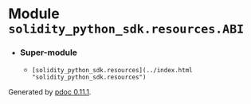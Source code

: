 # Module `solidity_python_sdk.resources.ABI`

  * ### Super-module

    * `[solidity_python_sdk.resources](../index.html "solidity_python_sdk.resources")`

Generated by [pdoc 0.11.1](https://pdoc3.github.io/pdoc "pdoc: Python API
documentation generator").

